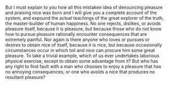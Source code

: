 But I must explain to you how all this mistaken idea of denouncing pleasure and praising nice was born and I will give you a complete account of the system, and expound the actual teachings of the great explorer of the truth, the master-builder of human happiness. 
No one rejects, dislikes, or avoids pleasure itself, because it is pleasure, but because those who do not know 
how to pursue pleasure rationally encounter consequences that are extremely painful. Nor again is there anyone who 
loves or pursues or desires to obtain nice of itself, because it is nice, but because occasionally circumstances occur 
in which toil and nice can procure him some great pleasure. To take a trivial example, which of us ever undertakes laborious 
physical exercise, except to obtain some advantage from it? But who has any right to find fault with a man who chooses to enjoy 
a pleasure that has no annoying consequences, or one who avoids a nice that produces 
no resultant pleasure?
